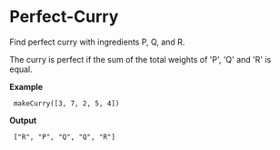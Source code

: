 
# Perfect-Curry

Find perfect curry with ingredients P, Q, and R.

The curry is perfect if the sum of the total weights of 'P', 'Q' and 'R' is equal.

**Example**
   
  

     makeCurry([3, 7, 2, 5, 4])
 
**Output**

     ["R", "P", "Q", "Q", "R"]

 
